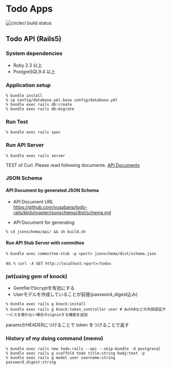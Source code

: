 Todo Apps
=======

![circleci build status](https://circleci.com/gh/yusabana/todo-rails.svg?style=shield&circle-token=cadc9aaaefbf25ba57033583b2b7f724be153b92)

Todo API (Rails5)
------

### System dependencies

* Ruby 2.3 以上
* PostgreSQL9.4 以上

### Application setup

```
% bundle install
% cp config/database.yml.base config/database.yml
% bundle exec rails db:create
% bundle exec rails db:migrate
```

### Run Test

```
% bundle exec rails spec
```

### Run API Server

```
% bundle exec rails server
```

TEST of Curl. Please read following documents.
[API Documents](https://github.com/yusabana/todo-rails/blob/master/jsonschema/dist/schema.md)

### JSON Schema

#### API Document by generated JSON Schema

* API Document URL  
https://github.com/yusabana/todo-rails/blob/master/jsonschema/dist/schema.md

* API Document for generating

```
% cd jsonschema/api/ && sh build.sh
```

#### Run API Stub Server with committee

```
% bundle exec committee-stub -p <port> jsonschema/dist/schema.json
```

ex. `% curl -X GET http://localhost:<port>/todos`

### jwt(using gem of knock)

* Gemfileでbcryptを有効にする
* Userモデルを作成していることが前提(password_digest込み)

```
% bundle exec rails g knock:install
% bundle exec rails g knock:token_controller user # Auth0などの外部認証サービスを使わない場合のsigninする機能を追加
```

paramsかHEADERにつけることで token をつけることで返す

### History of my doing command (memo)

```
% bundle exec rails new todo-rails --api --skip-bundle -d postgresql
% bundle exec rails g scaffold todo title:string body:text -p
% bundle exec rails g model user username:string password_digest:string
```
